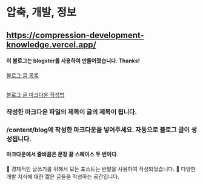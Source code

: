 # 압축, 개발, 정보

## https://compression-development-knowledge.vercel.app/

#### 이 블로그는 blogster를 사용하여 만들어졌습니다. Thanks!

<a href="https://github.com/SignGin/compression-development-knowledge/tree/tmp/content/blog">블로그 글 목록</a>

<br/>
<a href="https://github.com/SignGin/compression-development-knowledge/blob/tmp/content/origin/basic-markdown-style-guide.md">블로그 글 마크다운 작성법</a>
<br/>

### 작성한 마크다운 파일의 제목이 글의 제목이 됩니다.

### /content/blog에 작성한 마크다운을 넣어주세요. 자동으로 블로그 글이 생성됩니다.

#### 마크다운에서 줄바꿈은 문장 끝 스페이스 두 번이다.

🍙 경제적인 글쓰기를 위해서 모든 포스트는 반말을 사용하여 작성되었습니다.
🍙 다양한 개발 지식에 대한 짧은 글들을 작성하는 공간입니다.
